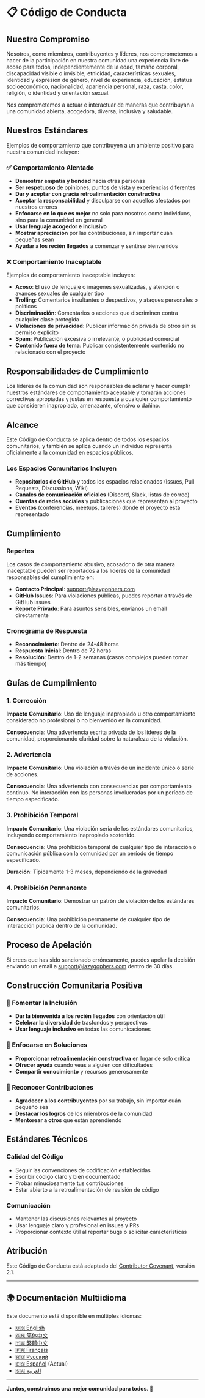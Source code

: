 # 📋 Código de Conducta

## Nuestro Compromiso

Nosotros, como miembros, contribuyentes y líderes, nos comprometemos a hacer de la participación en nuestra comunidad una experiencia libre de acoso para todos, independientemente de la edad, tamaño corporal, discapacidad visible o invisible, etnicidad, características sexuales, identidad y expresión de género, nivel de experiencia, educación, estatus socioeconómico, nacionalidad, apariencia personal, raza, casta, color, religión, o identidad y orientación sexual.

Nos comprometemos a actuar e interactuar de maneras que contribuyan a una comunidad abierta, acogedora, diversa, inclusiva y saludable.

## Nuestros Estándares

Ejemplos de comportamiento que contribuyen a un ambiente positivo para nuestra comunidad incluyen:

### ✅ Comportamiento Alentado

- **Demostrar empatía y bondad** hacia otras personas
- **Ser respetuoso** de opiniones, puntos de vista y experiencias diferentes
- **Dar y aceptar con gracia retroalimentación constructiva**
- **Aceptar la responsabilidad** y disculparse con aquellos afectados por nuestros errores
- **Enfocarse en lo que es mejor** no solo para nosotros como individuos, sino para la comunidad en general
- **Usar lenguaje acogedor e inclusivo**
- **Mostrar apreciación** por las contribuciones, sin importar cuán pequeñas sean
- **Ayudar a los recién llegados** a comenzar y sentirse bienvenidos

### ❌ Comportamiento Inaceptable

Ejemplos de comportamiento inaceptable incluyen:

- **Acoso**: El uso de lenguaje o imágenes sexualizadas, y atención o avances sexuales de cualquier tipo
- **Trolling**: Comentarios insultantes o despectivos, y ataques personales o políticos
- **Discriminación**: Comentarios o acciones que discriminen contra cualquier clase protegida
- **Violaciones de privacidad**: Publicar información privada de otros sin su permiso explícito
- **Spam**: Publicación excesiva o irrelevante, o publicidad comercial
- **Contenido fuera de tema**: Publicar consistentemente contenido no relacionado con el proyecto

## Responsabilidades de Cumplimiento

Los líderes de la comunidad son responsables de aclarar y hacer cumplir nuestros estándares de comportamiento aceptable y tomarán acciones correctivas apropiadas y justas en respuesta a cualquier comportamiento que consideren inapropiado, amenazante, ofensivo o dañino.

## Alcance

Este Código de Conducta se aplica dentro de todos los espacios comunitarios, y también se aplica cuando un individuo representa oficialmente a la comunidad en espacios públicos.

### Los Espacios Comunitarios Incluyen

- **Repositorios de GitHub** y todos los espacios relacionados (Issues, Pull Requests, Discussions, Wiki)
- **Canales de comunicación oficiales** (Discord, Slack, listas de correo)
- **Cuentas de redes sociales** y publicaciones que representan al proyecto
- **Eventos** (conferencias, meetups, talleres) donde el proyecto está representado

## Cumplimiento

### Reportes

Los casos de comportamiento abusivo, acosador o de otra manera inaceptable pueden ser reportados a los líderes de la comunidad responsables del cumplimiento en:

- **Contacto Principal**: support@lazygophers.com
- **GitHub Issues**: Para violaciones públicas, puedes reportar a través de GitHub issues
- **Reporte Privado**: Para asuntos sensibles, envíanos un email directamente

### Cronograma de Respuesta

- **Reconocimiento**: Dentro de 24-48 horas
- **Respuesta Inicial**: Dentro de 72 horas
- **Resolución**: Dentro de 1-2 semanas (casos complejos pueden tomar más tiempo)

## Guías de Cumplimiento

### 1. Corrección

**Impacto Comunitario**: Uso de lenguaje inapropiado u otro comportamiento considerado no profesional o no bienvenido en la comunidad.

**Consecuencia**: Una advertencia escrita privada de los líderes de la comunidad, proporcionando claridad sobre la naturaleza de la violación.

### 2. Advertencia

**Impacto Comunitario**: Una violación a través de un incidente único o serie de acciones.

**Consecuencia**: Una advertencia con consecuencias por comportamiento continuo. No interacción con las personas involucradas por un período de tiempo especificado.

### 3. Prohibición Temporal

**Impacto Comunitario**: Una violación seria de los estándares comunitarios, incluyendo comportamiento inapropiado sostenido.

**Consecuencia**: Una prohibición temporal de cualquier tipo de interacción o comunicación pública con la comunidad por un período de tiempo especificado.

**Duración**: Típicamente 1-3 meses, dependiendo de la gravedad

### 4. Prohibición Permanente

**Impacto Comunitario**: Demostrar un patrón de violación de los estándares comunitarios.

**Consecuencia**: Una prohibición permanente de cualquier tipo de interacción pública dentro de la comunidad.

## Proceso de Apelación

Si crees que has sido sancionado erróneamente, puedes apelar la decisión enviando un email a support@lazygophers.com dentro de 30 días.

## Construcción Comunitaria Positiva

### 🤝 Fomentar la Inclusión

- **Dar la bienvenida a los recién llegados** con orientación útil
- **Celebrar la diversidad** de trasfondos y perspectivas
- **Usar lenguaje inclusivo** en todas las comunicaciones

### 🎯 Enfocarse en Soluciones

- **Proporcionar retroalimentación constructiva** en lugar de solo crítica
- **Ofrecer ayuda** cuando veas a alguien con dificultades
- **Compartir conocimiento** y recursos generosamente

### 🌟 Reconocer Contribuciones

- **Agradecer a los contribuyentes** por su trabajo, sin importar cuán pequeño sea
- **Destacar los logros** de los miembros de la comunidad
- **Mentorear a otros** que están aprendiendo

## Estándares Técnicos

### Calidad del Código

- Seguir las convenciones de codificación establecidas
- Escribir código claro y bien documentado
- Probar minuciosamente tus contribuciones
- Estar abierto a la retroalimentación de revisión de código

### Comunicación

- Mantener las discusiones relevantes al proyecto
- Usar lenguaje claro y profesional en issues y PRs
- Proporcionar contexto útil al reportar bugs o solicitar características

## Atribución

Este Código de Conducta está adaptado del [Contributor Covenant](https://www.contributor-covenant.org/), versión 2.1.

---

## 🌍 Documentación Multiidioma

Este documento está disponible en múltiples idiomas:

- [🇺🇸 English](CODE_OF_CONDUCT.md)
- [🇨🇳 简体中文](CODE_OF_CONDUCT_zh-CN.md)
- [🇹🇼 繁體中文](CODE_OF_CONDUCT_zh-TW.md)
- [🇫🇷 Français](CODE_OF_CONDUCT_fr.md)
- [🇷🇺 Русский](CODE_OF_CONDUCT_ru.md)
- [🇪🇸 Español](CODE_OF_CONDUCT_es.md) (Actual)
- [🇸🇦 العربية](CODE_OF_CONDUCT_ar.md)

---

**Juntos, construimos una mejor comunidad para todos. 🚀**